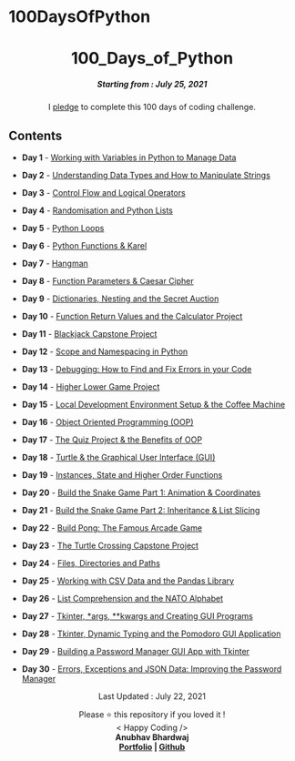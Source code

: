# 100DaysOfPython
<h1 align="center"> 
100_Days_of_Python
</h1>
<h5 align="center">
Starting from : July 25, 2021
</h5>

<p align="center">
I <a href="#">pledge</a> to complete this 100 days of coding challenge.
</p>

## Contents

- <b>Day 1</b> - [Working with Variables in Python to Manage Data]()

- <b>Day 2</b> - [Understanding Data Types and How to Manipulate Strings]()

- <b>Day 3</b> - [Control Flow and Logical Operators]()

- <b>Day 4</b> - [Randomisation and Python Lists]()

- <b>Day 5</b> - [Python Loops]()

- <b>Day 6</b> - [Python Functions & Karel]()

- <b>Day 7</b> - [Hangman]()

- <b>Day 8</b> - [Function Parameters & Caesar Cipher]()

- <b>Day 9</b> - [Dictionaries, Nesting and the Secret Auction]()

- <b>Day 10</b> - [Function Return Values and the Calculator Project]()

- <b>Day 11</b> - [Blackjack Capstone Project]()

- <b>Day 12</b> - [Scope and Namespacing in Python]()

- <b>Day 13</b> - [Debugging: How to Find and Fix Errors in your Code]()

- <b>Day 14</b> - [Higher Lower Game Project]()

- <b>Day 15</b> - [Local Development Environment Setup & the Coffee Machine]()

- <b>Day 16</b> - [Object Oriented Programming (OOP)]()

- <b>Day 17</b> - [The Quiz Project & the Benefits of OOP]()

- <b>Day 18</b> - [Turtle & the Graphical User Interface (GUI)]()

- <b>Day 19</b> - [Instances, State and Higher Order Functions]()

- <b>Day 20</b> - [Build the Snake Game Part 1: Animation & Coordinates]()

- <b>Day 21</b> - [Build the Snake Game Part 2: Inheritance & List Slicing]()

- <b>Day 22</b> - [Build Pong: The Famous Arcade Game]()

- <b>Day 23</b> - [ The Turtle Crossing Capstone Project]()

- <b>Day 24</b> - [Files, Directories and Paths]()

- <b>Day 25</b> - [Working with CSV Data and the Pandas Library]()

- <b>Day 26</b> - [List Comprehension and the NATO Alphabet]()

- <b>Day 27</b> - [Tkinter, \*args, \*\*kwargs and Creating GUI Programs]()

- <b>Day 28</b> - [Tkinter, Dynamic Typing and the Pomodoro GUI Application]()

- <b>Day 29</b> - [Building a Password Manager GUI App with Tkinter]()

- <b>Day 30</b> - [Errors, Exceptions and JSON Data: Improving the Password Manager]()



<p align="center">
Last Updated : July 22, 2021
</p>

<p align="center">
Please ⭐ this repository if you loved it !
<br>
< Happy Coding />
<br>
<b>Anubhav Bhardwaj<b>
<br>
<a href="#">Portfolio</a> | <a href="https://github.com/abd8126">Github</a>
</p>

